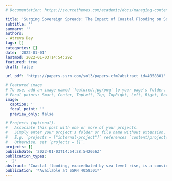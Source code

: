 ```yaml
---
# Documentation: https://sourcethemes.com/academic/docs/managing-content/

title: 'Surging Sovereign Spreads: The Impact of Coastal Flooding on Sovereign Risk'
subtitle: ''
summary: ''
authors:
- Atreya Dey
tags: []
categories: []
date: '2022-01-01'
lastmod: 2022-01-03T14:54:29Z
featured: true
draft: false

url_pdf: 'https://papers.ssrn.com/sol3/papers.cfm?abstract_id=4058301'

# Featured image
# To use, add an image named `featured.jpg/png` to your page's folder.
# Focal points: Smart, Center, TopLeft, Top, TopRight, Left, Right, BottomLeft, Bottom, BottomRight.
image:
  caption: ''
  focal_point: ''
  preview_only: false

# Projects (optional).
#   Associate this post with one or more of your projects.
#   Simply enter your project's folder or file name without extension.
#   E.g. `projects = ["internal-project"]` references `content/project/deep-learning/index.md`.
#   Otherwise, set `projects = []`.
projects: []
publishDate: '2022-01-03T14:54:28.542056Z'
publication_types:
- '2'
abstract: 'Coastal flooding, exacerbated by sea level rise, is a considerable economic threat to low-lying regions. I investigate whether investors account and insure for this hazard by exploiting the heterogeneity of country exposure to current and future coastal floods. Using sovereign credit default swap (CDS) spreads as premiums that incorporate information on credit quality and insurance demand, I document that severe coastal surge disasters increase the credit risk of affected countries across contract maturities. For a sample of 13 countries most vulnerable to short-term coastal flooding, I find a positive and significant relationship of sovereign risk to global and local attention toward physical and adaptation risks. In contrast, investors do not account for adverse future trends of flooding under climate model projections of sea levels, land subsidence, and population growth. Countries that have built protection against 1-in-100 year floods experience no increase in sovereign risk during periods of increased attention to adaptation risk. Additional tests demonstrate a positive and significant relationship between sovereign CDS trading and attention, explicitly revealing that investors purchase insurance against countries with existing flood exposure. The results suggest that sovereign risk will rise with the perception of coastal flooding, leading to increased financial pressures for exposed countries.'
publication: '*Available at SSRN 4058301*'
---
```

